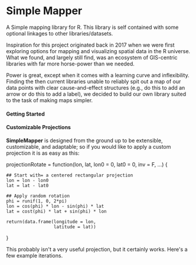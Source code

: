 # Simple Mapper
 A Simple mapping library for R. This library is self contained with some optional linkages to other libraries/datasets.

Inspiration for this project originated back in 2017 when we were first exploring options for mapping and visualizing spatial data in the R universe. What we found, and largely still find, was an ecosystem of GIS-centric libraries with far more horse-power than we needed.

Power is great, except when it comes with a learning curve and inflexibility. Finding the then current libraries unable to reliably spit out a map of our data points with clear cause-and-effect structures (e.g., do this to add an arrow or do this to add a label), we decided to build our own library suited to the task of making maps simpler.

#### Getting Started




#### Customizable Projections

__SimpleMapper__ is designed from the ground up to be extensible, customizable, and adaptable; so if you would like to apply a custom projection it is as easy as this:

  projectionRotate = function(lon, lat, lon0 = 0, lat0 = 0, inv = F, ...) {
  
    ## Start with= a centered rectangular projection
    lon = lon - lon0
    lat = lat - lat0
    
    ## Apply random rotation
    phi = runif(1, 0, 2*pi)
    lon = cos(phi) * lon - sin(phi) * lat
    lat = cost(phi) * lat + sin(phi) * lon
    
    return(data.frame(longitude = lon,
                      latitude = lat))
  }

This probably isn't a very useful projection, but it certainly works. Here's a few example iterations.

